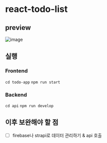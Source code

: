 # react-todo-list

## preview
![image](https://user-images.githubusercontent.com/26318691/119004295-6476bb80-b9c9-11eb-87da-4fef6a37efea.png)

## 실행

### Frontend
 `cd todo-app`
 `npm run start`

### Backend
`cd api`
`npm run develop`

## 이후 보완해야 할 점
- [ ] firebase나 strapi로 데이터 관리하기 & api 호출
